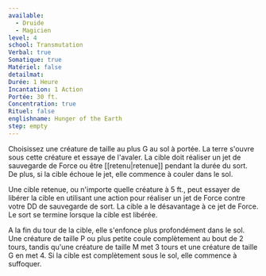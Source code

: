 ```yaml
---
available:
  - Druide
  - Magicien
level: 4
school: Transmutation
Verbal: true
Somatique: true
Matériel: false
detailmat:
Durée: 1 Heure
Incantation: 1 Action
Portée: 30 ft.
Concentration: true
Rituel: false
englishname: Hunger of the Earth
step: empty
---
```

Choisissez une créature de taille au plus G au sol à portée. La terre s'ouvre sous cette créature et essaye de l'avaler. La cible doit réaliser un jet de sauvegarde de Force ou être [[retenu|retenue]] pendant la durée du sort. De plus, si la cible échoue le jet, elle commence à couler dans le sol.

Une cible retenue, ou n'importe quelle créature à 5 ft., peut essayer de libérer la cible en utilisant une action pour réaliser un jet de Force contre votre DD de sauvegarde de sort. La cible a le désavantage à ce jet de Force. Le sort se termine lorsque la cible est libérée.

A la fin du tour de la cible, elle s'enfonce plus profondément dans le sol. Une créature de taille P ou plus petite coule complètement au bout de 2 tours, tandis qu'une créature de taille M met 3 tours et une créature de taille G en met 4. Si la cible est complètement sous le sol, elle commence à suffoquer.
